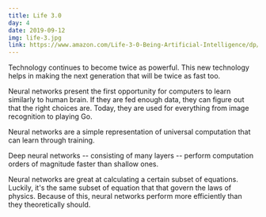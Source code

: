 ```yaml
---
title: Life 3.0
day: 4
date: 2019-09-12
img: life-3.jpg
link: https://www.amazon.com/Life-3-0-Being-Artificial-Intelligence/dp/1101946598
---
```


Technology continues to become twice as powerful. This new technology helps in
making the next generation that will be twice as fast too.

Neural networks present the first opportunity for computers to learn similarly
to human brain. If they are fed enough data, they can figure out that the right
choices are. Today, they are used for everything from image recognition to
playing Go.

Neural networks are a simple representation of universal computation that can
learn through training.

Deep neural networks -- consisting of many layers -- perform computation orders
of magnitude faster than shallow ones.

Neural networks are great at calculating a certain subset of equations. Luckily,
it's the same subset of equation that that govern the laws of physics. Because
of this, neural networks perform more efficiently than they theoretically should.

